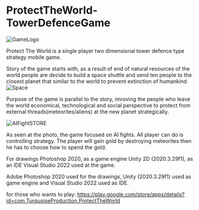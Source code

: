 # ProtectTheWorld-TowerDefenceGame
![GameLogo](https://user-images.githubusercontent.com/60495427/222208304-766ee01b-1547-4229-a087-b3f31331cc22.png)

Protect The World is a single player two dimensional tower defence type strategy mobile game.

Story of the game starts with, as a result of end of natural resources of the world people are decide to build a space shuttle and send ten people to the closest planet that similar to the world to prevent extinction of humankind
![Space](https://user-images.githubusercontent.com/60495427/222210791-c3aef6a7-cadc-4eeb-9463-5ff7157c6b5a.png)

Purpose of the game is parallel to the story, imroving the people who leave the world economical, technological and social perspective to protect from external threads(meteorites/aliens) at the new planet strategically.

![AIFightSTORE](https://user-images.githubusercontent.com/60495427/222220455-a8393d2f-7977-4fbf-8323-37337938a5c7.png)

As seen at the photo, the game focused on AI fights. All player can do is controlling strategy. The player will gain gold by destroying meteorites then he has to choose how to spend the gold.

For drawings Photoshop 2020, as a game engine Unity 2D (2020.3.29f1), as an IDE Visual Studio 2022 used at the game.

Adobe Photoshop 2020 used for the drawings, Unity (2020.3.29f1) used as game engine and Visual Studio 2022 used as IDE.

for those who wants to play: https://play.google.com/store/apps/details?id=com.TurquoiseProduction.ProtectTheWorld
